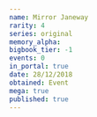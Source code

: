 ```yaml
---
name: Mirror Janeway
rarity: 4
series: original
memory_alpha:
bigbook_tier: -1
events: 0
in_portal: true
date: 28/12/2018
obtained: Event
mega: true
published: true
---
```



